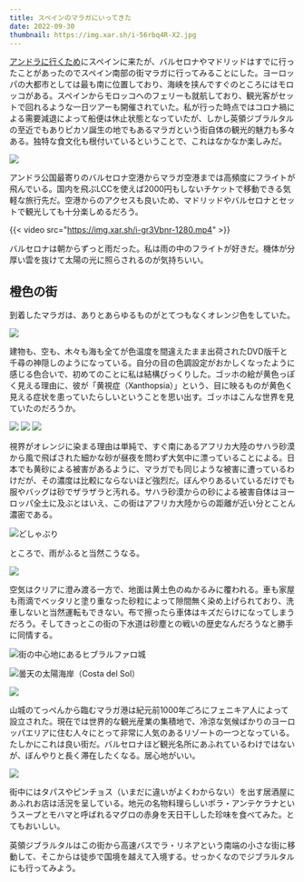 ```yaml
---
title: スペインのマラガにいってきた
date: 2022-09-30
thumbnail: https://img.xar.sh/i-56rbq4R-X2.jpg
---
```


[アンドラに行くため](/post/1648108512/)にスペインに来たが、バルセロナやマドリッドはすでに行ったことがあったのでスペイン南部の街マラガに行ってみることにした。ヨーロッパの大都市としては最も南に位置しており、海峡を挟んですぐのところにはモロッコがある。スペインからモロッコへのフェリーも就航しており、観光客がセットで回れるような一日ツアーも開催されていた。私が行った時点ではコロナ禍による需要減退によって船便は休止状態となっていたが、しかし英領ジブラルタルの至近でもありピカソ誕生の地でもあるマラガという街自体の観光的魅力も多々ある。独特な食文化も根付いているということで、これはなかなか楽しみだ。

![](https://img.xar.sh/i-ghmFPHT-X2.jpg)

アンドラ公国最寄りのバルセロナ空港からマラガ空港までは高頻度にフライトが飛んでいる。国内を飛ぶLCCを使えば2000円もしないチケットで移動できる気軽な旅行先だ。空港からのアクセスも良いため、マドリッドやバルセロナとセットで観光しても十分楽しめるだろう。

{{< video src="https://img.xar.sh/i-gr3Vbnr-1280.mp4" >}}

バルセロナは朝からずっと雨だった。私は雨の中のフライトが好きだ。機体が分厚い雲を抜けて太陽の光に照らされるのが気持ちいい。

## 橙色の街

到着したマラガは、ありとあらゆるものがとてつもなくオレンジ色をしていた。

![](https://img.xar.sh/i-56rbq4R-X2.jpg)

建物も、空も、木々も海も全てが色温度を間違えたまま出荷されたDVD版千と千尋の神隠しのようになっている。自分の目の色調設定がおかしくなったように感じる色合いで、初めてのことに私は結構びっくりした。ゴッホの絵が黄色っぽく見える理由に、彼が「黄視症（Xanthopsia）」という、目に映るものが黄色く見える症状を患っていたらしいということを思い出す。ゴッホはこんな世界を見ていたのだろうか。

![](https://img.xar.sh/i-L8s7vDC-X2.jpg)
![](https://img.xar.sh/i-g5Wgdjg-X2.jpg)
![](https://img.xar.sh/i-CfcN75b-X2.jpg)

視界がオレンジに染まる理由は単純で、すぐ南にあるアフリカ大陸のサハラ砂漠から風で飛ばされた細かな砂が昼夜を問わず大気中に漂っていることによる。日本でも黄砂による被害があるように、マラガでも同じような被害に遭っているわけだが、その濃度は比較にならないほど強烈だ。ぼんやりあるいているだけでも服やバッグは砂でザラザラと汚れる。サハラ砂漠からの砂による被害自体はヨーロッパ全土に及ぶとはいえ、この街はアフリカ大陸からの距離が近い分とことん濃密である。

![どしゃぶり](https://img.xar.sh/i-2d83TCC-X2.jpg)

ところで、雨がふると当然こうなる。

![](https://img.xar.sh/i-nzT2gBR-X2.jpg)

空気はクリアに澄み渡る一方で、地面は黄土色のぬかるみに覆われる。車も家屋も雨滴でベッタリと塗り重なった砂粒によって隙間無く染め上げられており、洗車しないと当然運転もできない。布で擦ったら車体はキズだらけになってしまうだろう。そしてきっとこの街の下水道は砂塵との戦いの歴史なんだろうなと勝手に同情する。

![街の中心地にあるヒブラルファロ城](https://img.xar.sh/i-GXTd7Gc-X2.jpg)

![曇天の太陽海岸（Costa del Sol）](https://img.xar.sh/i-hVS3tjk-X2.jpg)

![](https://img.xar.sh/i-MPCbB5z-X2.jpg)

山城のてっぺんから臨むマラガ港は紀元前1000年ごろにフェニキア人によって設立された。現在では世界的な観光産業の集積地で、冷涼な気候ばかりのヨーロッパエリアに住む人々にとって非常に人気のあるリゾートの一つとなっている。たしかにこれは良い街だ。バルセロナほど観光名所にあふれているわけではないが、ぼんやりと長く滞在したくなる。居心地がいい。

![](https://img.xar.sh/i-w9rZjfM-X2.jpg)

街中にはタパスやピンチョス（いまだに違いがよくわからない）を出す居酒屋にあふれお店は活況を呈している。地元の名物料理らしいポラ・アンテケラナというスープとモハマと呼ばれるマグロの赤身を天日干しした珍味を食べてみた。とてもおいしい。

英領ジブラルタルはこの街から高速バスでラ・リネアという南端の小さな街に移動して、そこからは徒歩で国境を越えて入境する。せっかくなのでジブラルタルにも行ってみよう。
